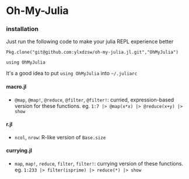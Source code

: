 Oh-My-Julia
===========

### installation

Just run the following code to make your julia REPL experience better

```
Pkg.clone("git@github.com:ylxdzsw/oh-my-julia.jl.git","OhMyJulia")

using OhMyJulia
```

It's a good idea to put `using OhMyJulia` into `~/.juliarc`

#### macro.jl
- `@map`, `@map!`, `@reduce`, `@filter`, `@filter!`: curried, expression-based version for these functions. eg. `1:7 |> @map(x*x) |> @reduce(x+y) |> show`

#### r.jl
- `ncol`, `nrow`: R-like version of `Base.size`

#### currying.jl
- `map`, `map!`, `reduce`, `filter`, `filter!`: currying version of these functions. eg. `1:233 |> filter(isprime) |> reduce(*) |> show`